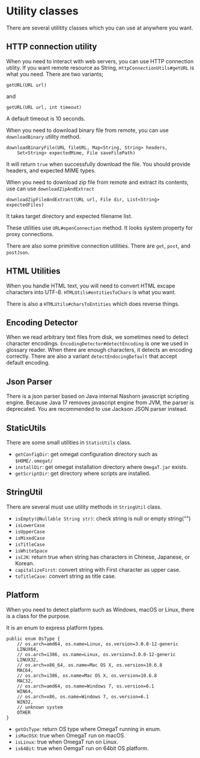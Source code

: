 # Utility classes

There are several utilitity classes which you can use at anywhere you want. 

## HTTP connection utility

When you need to interact with web servers, you can use HTTP connection utility.
If you want remote resource as String, `HttpConnectionUtils#getURL` is what you need.
There are two variants;

    getURL(URL url)

and

    getURL(URL url, int timeout)

A default timeout is 10 seconds.

When you need to download binary file from remote, you can use `downloadBinary` utility method.

    downloadBinaryFile(URL fileURL, Map<String, String> headers,
        Set<String> expectedMime, File saveFilePath)

It will return `true` when successfully download the file.
You should provide headers, and expected MIME types.

When you need to download zip file from remote and extract its contents, use can use `downloadZipAndExtract`

    downloadZipFileAndExtract(URL url, File dir, List<String> expectedFiles) 

It takes target directory and expected filename list.

These utilities use `URL#openConnection` method. It looks system property for proxy connections.

There are also some primitive connection utilities.
There are `get`, `post`, and `postJson`.


## HTML Utilities

When you handle HTML text, you will need to convert HTML excape characters into UTF-8.
`HTMLUtils#entitiesToChars`  is what you want.

There is also a `HTMLUtils#charsToEntities` which does reverse things.

## Encoding Detector

When we read arbitrary text files from disk, we sometimes need to detect character encodings.
`EncodingDetector#detectEncoding` is one we used in glossary reader.
When there are enough characters, it detects an encoding correctly.
There are also a variant  `detectEndocingDefault` that accept default encoding.

## Json Parser

There is a json parser based on Java internal Nashorn javascript scripting engine.
Because Java 17 removes javascript engine from JVM, the parser is deprecated.
You are recommended to use Jackson JSON parser instead.


## StaticUtils

There are some small utilities in `StaticUtils` class.

- `getConfigDir`: get omegat configuration directory such as `$HOME/.omegat/`
- `installDir`: get omegat installation directory where `OmegaT.jar` exists.
- `getScriptDir`: get directory where scripts are installed.
 

## StringUtil

There are several must use utility methods in `StringUtil` class.

- `isEmpty(@Nullable String str)`: check string is null or empty string("")
- `isLowerCase`
- `isUpperCase`
- `isMixedCase`
- `isTitleCase`
- `isWhiteSpace`
- `isCJK`: return true when string has characters in Chinese, Japanese, or Korean.
- `capitalizeFirst`: convert string with First character as upper case.
- `toTitleCase:` convert string as title case.

## Platform

When you need to detect platform such as Windows, macOS or Linux, there is a class for the purpose.

It is an enum to express platform types.

    public enum OsType {
        // os.arch=amd64, os.name=Linux, os.version=3.0.0-12-generic
        LINUX64,
        // os.arch=i386, os.name=Linux, os.version=3.0.0-12-generic
        LINUX32,
        // os.arch=x86_64, os.name=Mac OS X, os.version=10.6.8
        MAC64,
        // os.arch=i386, os.name=Mac OS X, os.version=10.6.8
        MAC32,
        // os.arch=amd64, os.name=Windows 7, os.version=6.1
        WIN64,
        // os.arch=x86, os.name=Windows 7, os.version=6.1
        WIN32,
        // unknown system
        OTHER
    }

- `getOsType`: return OS type where OmegaT running in enum.
- `isMacOSX`: true when OmegaT run on macOS.
- `isLinux`: true when OmegaT run on Linux.
- `is64Bit`: true when OemgaT run on 64bit OS platform.

